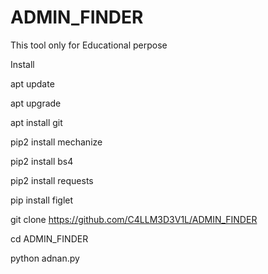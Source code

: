 # ADMIN_FINDER
This tool only for Educational perpose



Install



apt update 

apt upgrade 


apt install git


pip2 install mechanize 

pip2 install bs4 


pip2 install requests


pip install figlet 


git clone https://github.com/C4LLM3D3V1L/ADMIN_FINDER


cd ADMIN_FINDER

python adnan.py
